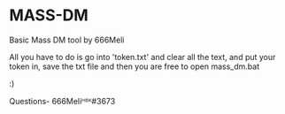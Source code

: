 # MASS-DM
Basic Mass DM tool by 666Meli

All you have to do is go into 'token.txt' and clear all the text, and put your token in, save the txt file and then you are free to open mass_dm.bat

:)

Questions- 666Meliᴴᴮᴷ#3673
